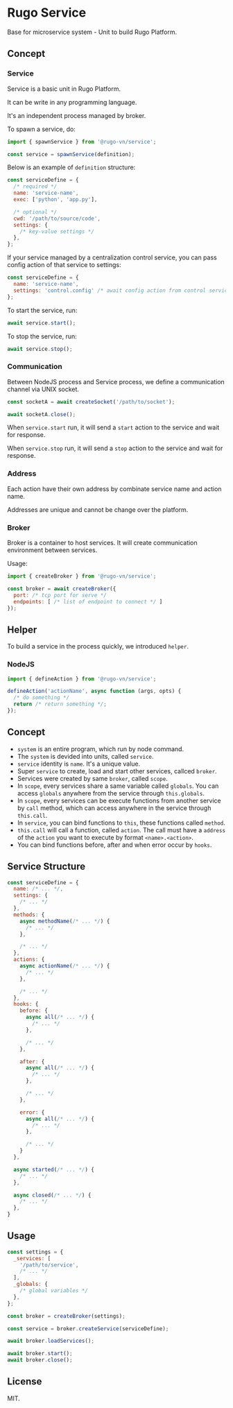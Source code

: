 # Rugo Service

Base for microservice system - Unit to build Rugo Platform.

## Concept

### Service

Service is a basic unit in Rugo Platform.

It can be write in any programming language.

It's an independent process managed by broker.

To spawn a service, do:

```js
import { spawnService } from '@rugo-vn/service';

const service = spawnService(definition);
```

Below is an example of `definition` structure:

```js
const serviceDefine = {
  /* required */
  name: 'service-name',
  exec: ['python', 'app.py'],

  /* optional */
  cwd: '/path/to/source/code',
  settings: {
    /* key-value settings */
  },
};
```

If your service managed by a centralization control service, you can pass config action of that service to settings:

```js
const serviceDefine = {
  name: 'service-name',
  settings: 'control.config' /* await config action from control service */,
};
```

To start the service, run:

```js
await service.start();
```

To stop the service, run:

```js
await service.stop();
```

### Communication

Between NodeJS process and Service process, we define a communication channel via UNIX socket.

```js
const socketA = await createSocket('/path/to/socket');

await socketA.close();
```

When `service.start` run, it will send a `start` action to the service and wait for response.

When `service.stop` run, it will send a `stop` action to the service and wait for response.

### Address

Each action have their own address by combinate service name and action name.

Addresses are unique and cannot be change over the platform.

### Broker

Broker is a container to host services. It will create communication environment between services.

Usage:

```js
import { createBroker } from '@rugo-vn/service';

const broker = await createBroker({
  port: /* tcp port for serve */
  endpoints: [ /* list of endpoint to connect */ ]
});
```

## Helper

To build a service in the process quickly, we introduced `helper`.

### NodeJS

```js
import { defineAction } from '@rugo-vn/service';

defineAction('actionName', async function (args, opts) {
  /* do something */
  return /* return something */;
});
```

## Concept

- `system` is an entire program, which run by node command.
- The `system` is devided into units, called `service`.
- `service` identity is `name`. It's a unique value.
- Super `service` to create, load and start other services, callced `broker`.
- Services were created by same `broker`, called `scope`.
- In `scope`, every services share a same variable called `globals`. You can access `globals` anywhere from the service through `this.globals`.
- In `scope`, every services can be execute functions from another service by `call` method, which can access anywhere in the service through `this.call`.
- In `service`, you can bind functions to `this`, these functions called `method`.
- `this.call` will call a function, called `action`. The call must have a `address` of the `action` you want to execute by format `<name>.<action>`.
- You can bind functions before, after and when error occur by `hooks`.

## Service Structure

```js
const serviceDefine = {
  name: /* ... */,
  settings: {
    /* ... */
  },
  methods: {
    async methodName(/* ... */) {
      /* ... */
    },

    /* ... */
  },
  actions: {
    async actionName(/* ... */) {
      /* ... */
    },

    /* ... */
  },
  hooks: {
    before: {
      async all(/* ... */) {
        /* ... */
      },

      /* ... */
    },

    after: {
      async all(/* ... */) {
        /* ... */
      },

      /* ... */
    },

    error: {
      async all(/* ... */) {
        /* ... */
      },

      /* ... */
    }
  },

  async started(/* ... */) {
    /* ... */
  },

  async closed(/* ... */) {
    /* ... */
  },
}
```

## Usage

```js
const settings = {
  _services: [
    '/path/to/service',
    /* ... */
  ],
  _globals: {
    /* global variables */
  },
};

const broker = createBroker(settings);

const service = broker.createService(serviceDefine);

await broker.loadServices();

await broker.start();
await broker.close();
```

## License

MIT.

<!--
## Hoạt động của service

### Tạo service

Service được tạo thông hoa hàm `createService` với tham số thứ nhất là một `context`, tham số thứ hai là một object định nghĩa service như đã trình bày ở phần trên.

```js
const context = {};

/* ... */

const service = createService(context, serviceDefine);
```

Hàm tạo này sẽ đóng gói các action trong object định nghĩa đi kèm các hook và ghi vào `context.addresses` với key là địa chỉ của action (`${tên service}.${tên action}`), để tiện cho việc gọi sau này. Đồng thời nó còn bind các hàm gọi, các hàm được định nghĩa trong `methods` cho service.

Các service có cùng `context` có thể gọi lẫn nhau.

Các service chia sẻ một biến toàn cầu `context.globals` tại `this.globals`.

### Bắt đầu và kết thúc

Sau khi service được tạo, ta có thể tiến hành chạy hàm `started` được định nghĩa bằng hàm `start`.

```js
await service.start();
```

Muốn kết thúc service bằng hàm `closed` được định nghĩa, ta chạy hàm `close`.

```js
await service.close();
```

### Gọi service

Bởi vì action không thể gọi trực tiếp, nên service chứa hàm gọi `call` để có thể gọi đến action của nó hoặc action của service khác.

Hàm gọi `call` yêu cầu 2 tham số, tham số thứ nhất là địa chỉ của action, tham số thứ 2 là một object args.

```js
const res = await service.call(address, args);
```

Về cơ bản `args` sẽ được gửi đến tham số thứ nhất của action, và kết quả `res` là kết quả trả về của action.

### Global variable

Biến toàn cầu được sử dụng để chia sẻ dữ liệu giữa các service một cách dễ dàng.

```js
const value = service.globals[key];

service.globals[key] = value;
```

### FileCursor

Việc trao đổi giữa các action thông qua hàm `call` sử dụng dữ liệu văn bản định dạng `json`. Do đó không thể gán một tập tin trực tiếp vô `args` được mà ta cần thay bằng một đối tượng `FileCursor`.

```js
const res = await service.call(address, {
  someName: new FileCursor(/* buffer/stream/file path/content of text file */),
});
```

Nếu action trả về một `FileCursor` thì kết quả cuối cung cũng là một `FileCursor`.

Từ `FileCursor` ta có thể lấy ra đường dẫn tạm thời của file thông qua phương thức `toPath`.

```js
fileCursor.toPath();
```

Methods:

- `fileCursor.toString()` or `fileCursor.toPath()` - to path string
- `fileCursor.toText()` - read content and make it string
= `fileCursor.toStream()` - make read stream

## Exception

Toàn bộ các exception của framework và các service nên/sẽ được đóng gói dưới dạng `RugoException`. Đây là một class chứa nhiều thông tin hơn class `Error` bình thường, ta có thể trực tiếp trả về các lỗi HTTP mà không cần xử lý phức tạp.

## Broker Service

_Source Service_

### Giới thiệu

Đây là một service đặc biệt, dùng để thiết lập môi trường cho các service hoạt động và tiến hành khởi tạo service.

### Actions

#### `services`

Trả về danh sách tên các service hoạt động trong môi trường của broker.

### Methods

#### `createService`

#### `loadService`

### Script

Ta có thể chạy script `./src/start.js` để tự động chạy broker service với settings được đọc từ tập tin `rugo.config.js` và file `.env`.

## Utils

### exec

Execute bash command.

### schema


 -->
